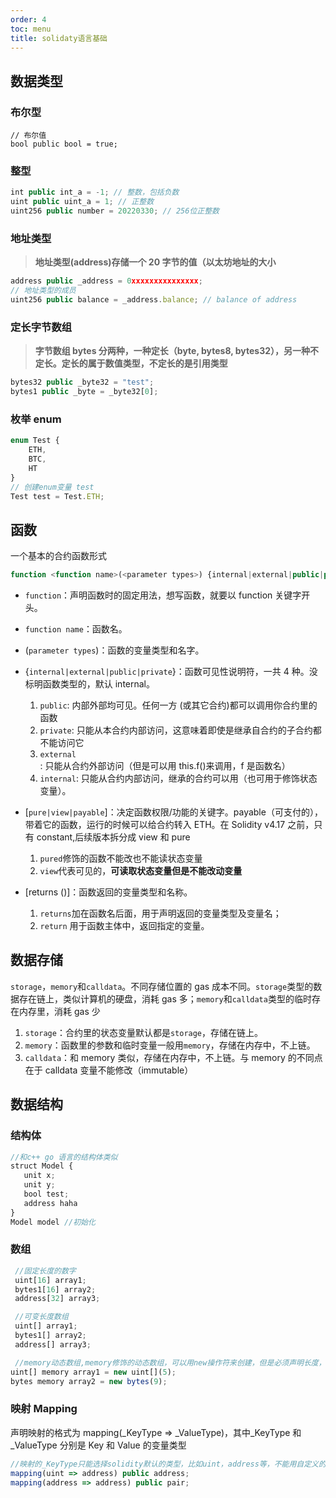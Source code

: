```yaml
---
order: 4
toc: menu
title: solidaty语言基础
---
```


## 数据类型

### 布尔型

```solidity
// 布尔值
bool public bool = true;
```

### 整型

```js
int public int_a = -1; // 整数，包括负数
uint public uint_a = 1; // 正整数
uint256 public number = 20220330; // 256位正整数
```

### 地址类型

> **地址类型(address)存储一个 20 字节的值（以太坊地址的大小**

```js
address public _address = 0xxxxxxxxxxxxxxx;
// 地址类型的成员
uint256 public balance = _address.balance; // balance of address
```

### 定长字节数组

> **字节数组 bytes 分两种，一种定长（byte, bytes8, bytes32），另一种不定长。定长的属于数值类型，不定长的是引用类型**

```js
bytes32 public _byte32 = "test";
bytes1 public _byte = _byte32[0];
```

### 枚举 enum

```js
enum Test {
    ETH,
    BTC,
    HT
}
// 创建enum变量 test
Test test = Test.ETH;
```

## 函数

一个基本的合约函数形式

```js
function <function name>(<parameter types>) {internal|external|public|private} [pure|view|payable] [returns (<return types>)]
```

- `function`：声明函数时的固定用法，想写函数，就要以 function 关键字开头。
- `function name`：函数名。
- (`parameter types`)：函数的变量类型和名字。
- {`internal|external|public|private`}：函数可见性说明符，一共 4 种。没标明函数类型的，默认 internal。

  1. `public`: 内部外部均可见。任何一方 (或其它合约)都可以调用你合约里的函数
  2. `private`: 只能从本合约内部访问，这意味着即使是继承自合约的子合约都不能访问它
  3. `external`: 只能从合约外部访问（但是可以用 this.f()来调用，f 是函数名）
  4. `internal`: 只能从合约内部访问，继承的合约可以用（也可用于修饰状态变量）。

- [`pure|view|payable`]：决定函数权限/功能的关键字。payable（可支付的），带着它的函数，运行的时候可以给合约转入 ETH。在 Solidity v4.17 之前，只有 constant,后续版本拆分成 view 和 pure

  1. `pured`修饰的函数不能改也不能读状态变量
  2. `view`代表可见的，**可读取状态变量但是不能改动变量**

- [returns ()]：函数返回的变量类型和名称。

  1. `returns`加在函数名后面，用于声明返回的变量类型及变量名；
  2. `return` 用于函数主体中，返回指定的变量。

## 数据存储

`storage`，`memory`和`calldata`。不同存储位置的 gas 成本不同。`storage`类型的数据存在链上，类似计算机的硬盘，消耗 gas 多；`memory`和`calldata`类型的临时存在内存里，消耗 gas 少

1. `storage`：合约里的状态变量默认都是`storage`，存储在链上。
2. `memory`：函数里的参数和临时变量一般用`memory`，存储在内存中，不上链。
3. `calldata`：和 memory 类似，存储在内存中，不上链。与 memory 的不同点在于 calldata 变量不能修改（immutable）

## 数据结构

### 结构体

```js
//和c++ go 语言的结构体类似
struct Model {
   unit x;
   unit y;
   bool test;
   address haha
}
Model model //初始化
```

### 数组

```js
 //固定长度的数字
 uint[16] array1;
 bytes1[16] array2;
 address[32] array3;
```

```js
 //可变长度数组
 uint[] array1;
 bytes1[] array2;
 address[] array3;
```

```js
 //memory动态数组,memory修饰的动态数组，可以用new操作符来创建，但是必须声明长度，并且声明后长度不能改变
uint[] memory array1 = new uint[](5);
bytes memory array2 = new bytes(9);
```

### 映射 Mapping

声明映射的格式为 mapping(\_KeyType => \_ValueType)，其中\_KeyType 和\_ValueType 分别是 Key 和 Value 的变量类型

```js
//映射的_KeyType只能选择solidity默认的类型，比如uint，address等，不能用自定义的结构体。而_ValueType可以使用自定义的类型。
mapping(uint => address) public address;
mapping(address => address) public pair;
```
